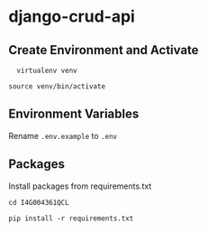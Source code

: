 # django-crud-api


## Create Environment and Activate
```
  virtualenv venv
```
  
``` source venv/bin/activate ```

## Environment Variables
Rename `.env.example` to `.env`

## Packages
Install packages from requirements.txt

`cd I4G004361QCL`

`pip install -r requirements.txt`
